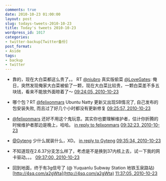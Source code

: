 ```yaml
---
comments: true
date: 2010-10-23 01:00:00
layout: post
slug: todays-tweets-2010-10-23
title: Today's tweets 2010-10-23
wordpress_id: 1017
categories:
- twitter-backup[Twitter备份]
post_format:
- Aside
tags:
- backup
- twitter
---
```





  * 靠的，现在大白菜都这么贵了。。 RT [@niubro](http://twitter.com/niubro) 真实版偷菜 [@LoveGates](http://twitter.com/LoveGates): 俺日，突然发现俺家大白菜被偷了一颗，现在大白菜比较贵，一颗白菜差不多五块钱，看来不能放外面晾着了～ [09:24:05, 2010-10-23](http://twitter.com/gfrog/statuses/28458160246)





  * 哪个包？RT [@felixonmars](http://twitter.com/felixonmars) Ubuntu Natty 更新又出现SB情况了, 自己发布的包安装失败, 而且过了好几个小时都没有更新修复 [09:25:57, 2010-10-23](http://twitter.com/gfrog/statuses/28458301572)





  * [@felixonmars](http://twitter.com/felixonmars) 还好不用这个鬼玩意。其实你也要理解维护者，估计你折腾的时候维护者那边是晚上，哈哈。 [in reply to felixonmars](http://twitter.com/felixonmars/statuses/28458357432) [09:32:23, 2010-10-23](http://twitter.com/gfrog/statuses/28458777995)





  * [@Gyteng](http://twitter.com/Gyteng) 少什么就装什么，XD。 [in reply to Gyteng](http://twitter.com/Gyteng/statuses/28458895379) [09:35:34, 2010-10-23](http://twitter.com/gfrog/statuses/28459020147)





  * 不知道现在2.6.37分支怎么样了，考虑是不是换到37内核上去，试一下我的网卡驱动。。。 [09:37:00, 2010-10-23](http://twitter.com/gfrog/statuses/28459126827)





  * 回到地面，终于有3g信号了 (@ Yuquanlu Subway Station 地铁玉泉路站) [http://4sq.com/a2gWta](http://4sq.com/a2gWta) [11:37:05, 2010-10-23](http://twitter.com/gfrog/statuses/28468070542)




